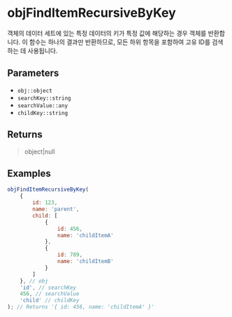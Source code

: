 # objFindItemRecursiveByKey <Badge type="tip" text="JavaScript" />

객체의 데이터 세트에 있는 특정 데이터의 키가 특정 값에 해당하는 경우 객체를 반환합니다. 이 함수는 하나의 결과만 반환하므로, 모든 하위 항목을 포함하여 고유 ID를 검색하는 데 사용됩니다.

## Parameters

- `obj::object`
- `searchKey::string`
- `searchValue::any`
- `childKey::string`

## Returns

> object|null

## Examples

```javascript
objFindItemRecursiveByKey(
	{
		id: 123,
		name: 'parent',
		child: [
			{
				id: 456,
				name: 'childItemA'
			},
			{
				id: 789,
				name: 'childItemB'
			}
		]
	}, // obj
	'id', // searchKey
	456, // searchValue
	'child' // childKey
); // Returns '{ id: 456, name: 'childItemA' }'
```

